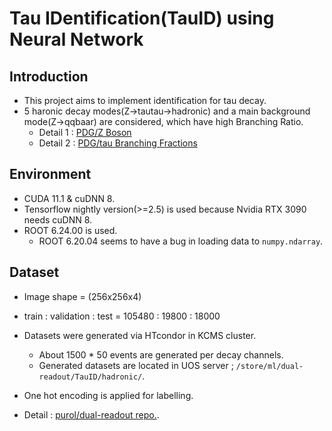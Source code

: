 # Tau IDentification(TauID) using Neural Network

## Introduction
* This project aims to implement identification for tau decay.
* 5 haronic decay modes(Z->tautau->hadronic) and a main background mode(Z->qqbaar) are considered, which have high Branching Ratio.
    * Detail 1 : [PDG/Z Boson](https://pdg.lbl.gov/2018/listings/rpp2018-list-z-boson.pdf)
    * Detail 2 : [PDG/tau Branching Fractions](https://pdg.lbl.gov/2011/reviews/rpp2011-rev-tau-branching-fractions.pdf)

## Environment
* CUDA 11.1 & cuDNN 8.
* Tensorflow nightly version(>=2.5) is used because Nvidia RTX 3090 needs cuDNN 8.
* ROOT 6.24.00 is used.
    * ROOT 6.20.04 seems to have a bug in loading data to `numpy.ndarray`.


## Dataset

* Image shape = (256x256x4)
* train : validation : test = 105480 : 19800 : 18000
* Datasets were generated via HTcondor in KCMS cluster. 
    * About 1500 * 50 events are generated per decay channels.
    * Generated datasets are located in UOS server ; `/store/ml/dual-readout/TauID/hadronic/`.
* One hot encoding is applied for labelling.


* Detail : [purol/dual-readout repo.](https://github.com/purol/dual-readout). 

